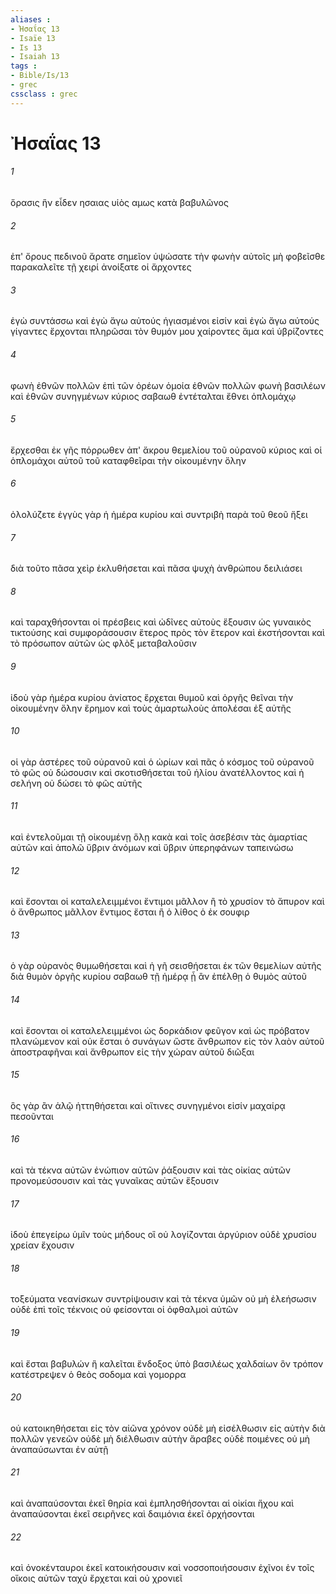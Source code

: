 ```yaml
---
aliases : 
- Ἠσαΐας 13
- Isaïe 13
- Is 13
- Isaiah 13
tags : 
- Bible/Is/13
- grec
cssclass : grec
---
```


# Ἠσαΐας 13

###### 1
ὅρασις ἣν εἶδεν ησαιας υἱὸς αμως κατὰ βαβυλῶνος
###### 2
ἐπ' ὄρους πεδινοῦ ἄρατε σημεῖον ὑψώσατε τὴν φωνὴν αὐτοῖς μὴ φοβεῖσθε παρακαλεῖτε τῇ χειρί ἀνοίξατε οἱ ἄρχοντες
###### 3
ἐγὼ συντάσσω καὶ ἐγὼ ἄγω αὐτούς ἡγιασμένοι εἰσίν καὶ ἐγὼ ἄγω αὐτούς γίγαντες ἔρχονται πληρῶσαι τὸν θυμόν μου χαίροντες ἅμα καὶ ὑβρίζοντες
###### 4
φωνὴ ἐθνῶν πολλῶν ἐπὶ τῶν ὀρέων ὁμοία ἐθνῶν πολλῶν φωνὴ βασιλέων καὶ ἐθνῶν συνηγμένων κύριος σαβαωθ ἐντέταλται ἔθνει ὁπλομάχῳ
###### 5
ἔρχεσθαι ἐκ γῆς πόρρωθεν ἀπ' ἄκρου θεμελίου τοῦ οὐρανοῦ κύριος καὶ οἱ ὁπλομάχοι αὐτοῦ τοῦ καταφθεῖραι τὴν οἰκουμένην ὅλην
###### 6
ὀλολύζετε ἐγγὺς γὰρ ἡ ἡμέρα κυρίου καὶ συντριβὴ παρὰ τοῦ θεοῦ ἥξει
###### 7
διὰ τοῦτο πᾶσα χεὶρ ἐκλυθήσεται καὶ πᾶσα ψυχὴ ἀνθρώπου δειλιάσει
###### 8
καὶ ταραχθήσονται οἱ πρέσβεις καὶ ὠδῖνες αὐτοὺς ἕξουσιν ὡς γυναικὸς τικτούσης καὶ συμφοράσουσιν ἕτερος πρὸς τὸν ἕτερον καὶ ἐκστήσονται καὶ τὸ πρόσωπον αὐτῶν ὡς φλὸξ μεταβαλοῦσιν
###### 9
ἰδοὺ γὰρ ἡμέρα κυρίου ἀνίατος ἔρχεται θυμοῦ καὶ ὀργῆς θεῖναι τὴν οἰκουμένην ὅλην ἔρημον καὶ τοὺς ἁμαρτωλοὺς ἀπολέσαι ἐξ αὐτῆς
###### 10
οἱ γὰρ ἀστέρες τοῦ οὐρανοῦ καὶ ὁ ὠρίων καὶ πᾶς ὁ κόσμος τοῦ οὐρανοῦ τὸ φῶς οὐ δώσουσιν καὶ σκοτισθήσεται τοῦ ἡλίου ἀνατέλλοντος καὶ ἡ σελήνη οὐ δώσει τὸ φῶς αὐτῆς
###### 11
καὶ ἐντελοῦμαι τῇ οἰκουμένῃ ὅλῃ κακὰ καὶ τοῖς ἀσεβέσιν τὰς ἁμαρτίας αὐτῶν καὶ ἀπολῶ ὕβριν ἀνόμων καὶ ὕβριν ὑπερηφάνων ταπεινώσω
###### 12
καὶ ἔσονται οἱ καταλελειμμένοι ἔντιμοι μᾶλλον ἢ τὸ χρυσίον τὸ ἄπυρον καὶ ὁ ἄνθρωπος μᾶλλον ἔντιμος ἔσται ἢ ὁ λίθος ὁ ἐκ σουφιρ
###### 13
ὁ γὰρ οὐρανὸς θυμωθήσεται καὶ ἡ γῆ σεισθήσεται ἐκ τῶν θεμελίων αὐτῆς διὰ θυμὸν ὀργῆς κυρίου σαβαωθ τῇ ἡμέρᾳ ᾗ ἂν ἐπέλθῃ ὁ θυμὸς αὐτοῦ
###### 14
καὶ ἔσονται οἱ καταλελειμμένοι ὡς δορκάδιον φεῦγον καὶ ὡς πρόβατον πλανώμενον καὶ οὐκ ἔσται ὁ συνάγων ὥστε ἄνθρωπον εἰς τὸν λαὸν αὐτοῦ ἀποστραφῆναι καὶ ἄνθρωπον εἰς τὴν χώραν αὐτοῦ διῶξαι
###### 15
ὃς γὰρ ἂν ἁλῷ ἡττηθήσεται καὶ οἵτινες συνηγμένοι εἰσίν μαχαίρᾳ πεσοῦνται
###### 16
καὶ τὰ τέκνα αὐτῶν ἐνώπιον αὐτῶν ῥάξουσιν καὶ τὰς οἰκίας αὐτῶν προνομεύσουσιν καὶ τὰς γυναῖκας αὐτῶν ἕξουσιν
###### 17
ἰδοὺ ἐπεγείρω ὑμῖν τοὺς μήδους οἳ οὐ λογίζονται ἀργύριον οὐδὲ χρυσίου χρείαν ἔχουσιν
###### 18
τοξεύματα νεανίσκων συντρίψουσιν καὶ τὰ τέκνα ὑμῶν οὐ μὴ ἐλεήσωσιν οὐδὲ ἐπὶ τοῖς τέκνοις οὐ φείσονται οἱ ὀφθαλμοὶ αὐτῶν
###### 19
καὶ ἔσται βαβυλών ἣ καλεῖται ἔνδοξος ὑπὸ βασιλέως χαλδαίων ὃν τρόπον κατέστρεψεν ὁ θεὸς σοδομα καὶ γομορρα
###### 20
οὐ κατοικηθήσεται εἰς τὸν αἰῶνα χρόνον οὐδὲ μὴ εἰσέλθωσιν εἰς αὐτὴν διὰ πολλῶν γενεῶν οὐδὲ μὴ διέλθωσιν αὐτὴν ἄραβες οὐδὲ ποιμένες οὐ μὴ ἀναπαύσωνται ἐν αὐτῇ
###### 21
καὶ ἀναπαύσονται ἐκεῖ θηρία καὶ ἐμπλησθήσονται αἱ οἰκίαι ἤχου καὶ ἀναπαύσονται ἐκεῖ σειρῆνες καὶ δαιμόνια ἐκεῖ ὀρχήσονται
###### 22
καὶ ὀνοκένταυροι ἐκεῖ κατοικήσουσιν καὶ νοσσοποιήσουσιν ἐχῖνοι ἐν τοῖς οἴκοις αὐτῶν ταχὺ ἔρχεται καὶ οὐ χρονιεῖ
